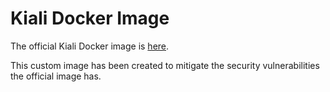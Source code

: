 # Kiali Docker Image

The official Kiali Docker image is [here](https://github.com/kiali/kiali/blob/v1.20.0/deploy/docker/Dockerfile-ubi7-minimal).

This custom image has been created to mitigate the security vulnerabilities the official image has.
